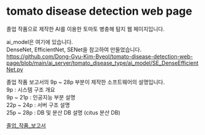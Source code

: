 # tomato disease detection web page   
   
졸업 작품으로 제작한 AI를 이용한 토마토 병충해 탐지 웹 페이지입니다.

ai_model은 여기에 있습니다.   
DenseNet, EfficientNet, SENet을 참고하여 만들었습니다.   
https://github.com/Dong-Gyu-Kim-Byeol/tomato-disease-detection-web-page/blob/main/ai_server/tomato_disease_type/ai_model/SE_DenseEfficientNet.py

졸업 작품 보고서의 9p ~ 28p 부분이 제작한 소프트웨어의 설명입니다.   
9p : 시스템 구조 개요   
9p ~ 21p : 인공지능 부분 설명   
22p ~ 24p : 서버 구조 설명   
25p ~ 28p : DB 및 분산 DB 설명 (citus 분산 DB)   
   
[졸업_작품_보고서](./졸업_작품_보고서.pdf)   
